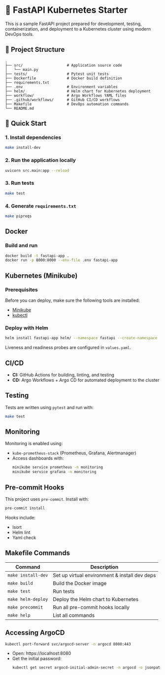 # 🚀 FastAPI Kubernetes Starter

This is a sample FastAPI project prepared for development, testing, containerization, and deployment to a Kubernetes cluster using modern DevOps tools.

## 🧱 Project Structure

```
.
├── src/                    # Application source code
│   └── main.py
├── tests/                  # Pytest unit tests
├── Dockerfile              # Docker build definition
├── requirements.txt
├── .env                    # Environment variables
├── helm/                   # Helm chart for Kubernetes deployment
├── workflow/               # Argo Workflows YAML files
├── .github/workflows/      # GitHub CI/CD workflows
├── Makefile                # DevOps automation commands
└── README.md
```

## 🚀 Quick Start

### 1. Install dependencies

```bash
make install-dev
```

### 2. Run the application locally

```bash
uvicorn src.main:app --reload
```

### 3. Run tests

```bash
make test
```

### 4. Generate `requirements.txt`

```bash
make pipreqs
```

## Docker

### Build and run

```bash
docker build -t fastapi-app .
docker run -p 8000:8000 --env-file .env fastapi-app
```

## Kubernetes (Minikube)

### Prerequisites

Before you can deploy, make sure the following tools are installed:

- [Minikube](https://minikube.sigs.k8s.io/docs/start/)
- [kubectl](https://kubernetes.io/docs/tasks/tools/)

### Deploy with Helm

```bash
helm install fastapi-app helm/ --namespace fastapi --create-namespace
```

Liveness and readiness probes are configured in `values.yaml`.

## CI/CD

- **CI:** GitHub Actions for building, linting, and testing
- **CD:** Argo Workflows + Argo CD for automated deployment to the cluster

## Testing

Tests are written using `pytest` and run with:

```bash
make test
```

## Monitoring

Monitoring is enabled using:

- `kube-prometheus-stack` (Prometheus, Grafana, Alertmanager)
- Access dashboards with:
  ```bash
  minikube service prometheus -n monitoring
  minikube service grafana -n monitoring
  ```

## Pre-commit Hooks

This project uses `pre-commit`. Install with:

```bash
pre-commit install
```

Hooks include:
- Isort
- Helm lint
- Yaml check

## Makefile Commands

| Command             | Description                                   |
|---------------------|-----------------------------------------------|
| `make install-dev`  | Set up virtual environment & install dev deps |
| `make build`        | Build the Docker image                        |
| `make test`         | Run tests                                     |
| `make helm-deploy`  | Deploy the Helm chart to Kubernetes           |
| `make precommit`    | Run all pre-commit hooks locally              |
| `make help`         | List all commands              |


## Accessing ArgoCD

```bash
kubectl port-forward svc/argocd-server -n argocd 8080:443
```

- Open: https://localhost:8080
- Get the initial password:
  ```bash
  kubectl get secret argocd-initial-admin-secret -n argocd -o jsonpath="{.data.password}" | base64 -d
  ```

